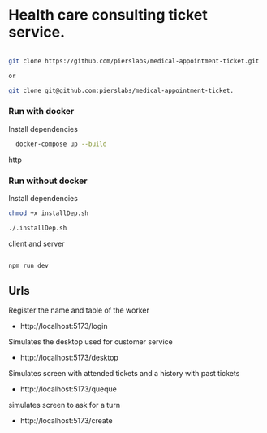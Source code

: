 # Health care consulting ticket service.

```bash

git clone https://github.com/pierslabs/medical-appointment-ticket.git

or

git clone git@github.com:pierslabs/medical-appointment-ticket.

```

### Run with docker

Install dependencies

```bash
  docker-compose up --build
```

http

### Run without docker

Install dependencies

```bash
chmod +x installDep.sh

./.installDep.sh
```

client and server

```bash

npm run dev
```

## Urls

Register the name and table of the worker

- http://localhost:5173/login

Simulates the desktop used for customer service

- http://localhost:5173/desktop

Simulates screen with attended tickets and a history with past tickets

- http://localhost:5173/queque

simulates screen to ask for a turn

- http://localhost:5173/create
